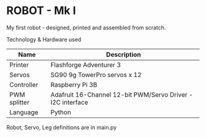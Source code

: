 # ROBOT - Mk I

My first robot - designed, printed and assembled from scratch.

Technology & Hardware used

| Name | Description |
|------|-------------|
| Printer | Flashforge Adventurer 3 |
| Servos | SG90 9g TowerPro servos x 12 |
| Controller | Raspberry Pi 3B |
| PWM splitter | Adafruit 16-Channel 12-bit PWM/Servo Driver - I2C interface |
| Language | Python |

Robot, Servo, Leg definitions are in main.py
